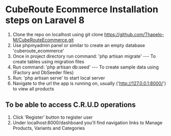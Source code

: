 # CubeRoute Ecommerce Installation steps on Laravel 8
    

1. Clone the repo on localhost using git clone https://github.com/Thapelo-M/CubeRouteEcommerce.git
2. Use phpmyadmin panel or similar to create an empty database 'cuberoute_ecommerce'
3. Once in project directory run command: 'php artisan migrate' --- To create tables using migration files
4. Run command: 'php artisan db:seed' --- To create sample data using (Factory and DbSeeder files)
5. Run: 'php artisan serve' to start local server
6. Navigate to the url the app is running on, usually ('http://127.0.0.1:8000/') to view all products


## To be able to access C.R.U.D operations

1. Click 'Register' button to register user
2. Under localhost:8000/dashboard you'll find navigation links to Manage Products, Variants and Categories
